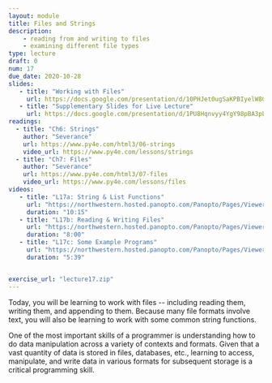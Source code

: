 ```yaml
---
layout: module
title: Files and Strings
description:
    - reading from and writing to files
    - examining different file types
type: lecture
draft: 0
num: 17
due_date: 2020-10-28
slides: 
   - title: "Working with Files"
     url: https://docs.google.com/presentation/d/10PHJet0ugSaKPBIyelW8Gc31C5UjS0yuPI5jFAMEHVY/edit?usp=sharing
   - title: "Supplementary Slides for Live Lecture"
     url: https://docs.google.com/presentation/d/1PU8Hqnvyy4YgY98pBA3pLvx271f-bGxkOMAw0Ru1g98/edit?usp=sharing
readings:
  - title: "Ch6: Strings"
    author: "Severance"
    url: https://www.py4e.com/html3/06-strings
    video_url: https://www.py4e.com/lessons/strings
  - title: "Ch7: Files"
    author: "Severance"
    url: https://www.py4e.com/html3/07-files
    video_url: https://www.py4e.com/lessons/files
videos:
   - title: "L17a: String & List Functions"
     url: "https://northwestern.hosted.panopto.com/Panopto/Pages/Viewer.aspx?id=e125524d-4800-4a54-848a-ac6200326f7e"
     duration: "10:15"
   - title: "L17b: Reading & Writing Files"
     url: "https://northwestern.hosted.panopto.com/Panopto/Pages/Viewer.aspx?id=5641bed4-583f-4979-8e46-ac6200326fc3"
     duration: "8:00"
   - title: "L17c: Some Example Programs"
     url: "https://northwestern.hosted.panopto.com/Panopto/Pages/Viewer.aspx?id=79ff3149-5d1a-4385-a0e1-ac6200327003"
     duration: "5:39"


exercise_url: "lecture17.zip"
---
```



Today, you will be learning to work with files --  including reading them, writing them, and appending to them. Because many file formats involve text, you will also be learning to work with some common string functions.

One of the most important skills of a programmer is understanding how to do data manipulation across a variety of contexts and formats. Given that a vast quantity of data is stored in files, databases, etc., learning to access, manipulate, and write data in various formats for subsequent storage is a critical programming skill.